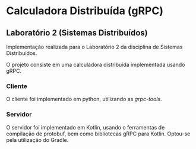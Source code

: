 # Calculadora Distribuída (gRPC)

## Laboratório 2 (Sistemas Distribuídos) 

Implementação realizada para o Laboratório 2 da disciplina de Sistemas Distribuídos.

O projeto consiste em uma calculadora distribuída implementada usando gRPC.

### **Cliente**

O cliente foi implementado em python, utilizando as *grpc-tools*.

### **Servidor**

O servidor foi implementado em Kotlin, usando o ferramentas de compilação de protobuf, bem como bibliotecas gRPC para Kotlin. Optou-se pela utilização do Gradle.
